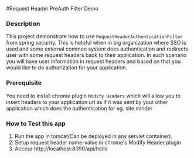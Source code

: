 #Request Header PreAuth Filter Demo

### Description
This project demonstrate how to use ```RequestHeaderAuthenticationFilter``` from spring security. This is helpful
when in big organization where SSO is used and some external common system does authentication and redirects
user with some request headers back to their application. In such scenario you will have user information in
request headers and based on that you would like to do authorization for your application. 


### Prerequisite

You need to install chrome plugin ```Modify Headers``` which will allow you to insert headers to your
application url as if it was sent by your other application which does the authentication for eg. site minder


### How to Test this app

1. Run the app in tomcat(Can be deployed in any servlet container).
2. Setup request header name-value in chrome's Modify Header plugin
3. Access http://localhost:8090/api/hello